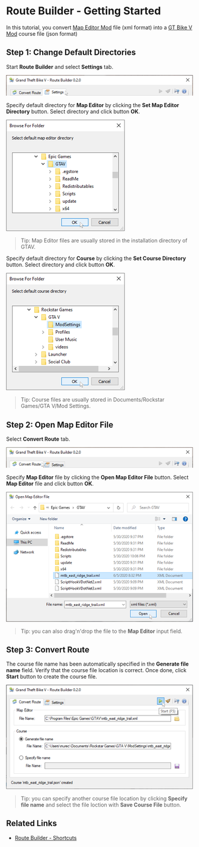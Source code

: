 # Route Builder - Getting Started

In this tutorial, you convert [Map Editor Mod](https://de.gta5-mods.com/scripts/map-editor) file (xml format) into a [GT Bike V Mod](https://de.gta5-mods.com/scripts/gt-bike-v) course file (json format)

## Step 1: Change Default Directories

Start **Route Builder** and select **Settings** tab.

![Settings](https://github.com/gtbikev/docs/blob/master/route-builder/images/settings.png)

Specify default directory for **Map Editor** by clicking the **Set Map Editor Directory** button. Select directory and click button **OK**.

![Settings-DefaultDirectory-MapEditor](https://github.com/gtbikev/docs/blob/master/route-builder/images/settings-default-directory-mapeditor.png)

> Tip: Map Editor files are usually stored in the installation directory of GTAV.

Specify default directory for **Course** by clicking the **Set Course Directory** button. Select directory and click button **OK**.

![Settings-DefaultDirectory-Course](https://github.com/gtbikev/docs/blob/master/route-builder/images/settings-default-directory-course.png)

> Tip: Course files are usually stored in Documents/Rockstar Games/GTA V/Mod Settings.

## Step 2: Open Map Editor File

Select **Convert Route** tab.

![ConvertRoute](https://github.com/gtbikev/docs/blob/master/route-builder/images/convertroute.png)

Specify **Map Editor** file by clicking the **Open Map Editor File** button. Select **Map Editor** file and click button **OK**.

![ConvertRoute-OpenMapEditorFile](https://github.com/gtbikev/docs/blob/master/route-builder/images/convertroute-open-mapeditor-file.png)

> Tip: you can also drag'n'drop the file to the **Map Editor** input field.

## Step 3: Convert Route

The course file name has been automatically specified in the **Generate file name** field. Verify that the course file location is correct. Once done, click **Start** button to create the course file.

![ConvertRoute-Start](https://github.com/gtbikev/docs/blob/master/route-builder/images/convertroute-start.png)

> Tip: you can specify another course file location by clicking **Specify file name** and select the file loction with **Save Course File** button.

## Related Links
* [Route Builder - Shortcuts](https://github.com/gtbikev/docs/blob/master/route-builder/SHORTCUTS.md)